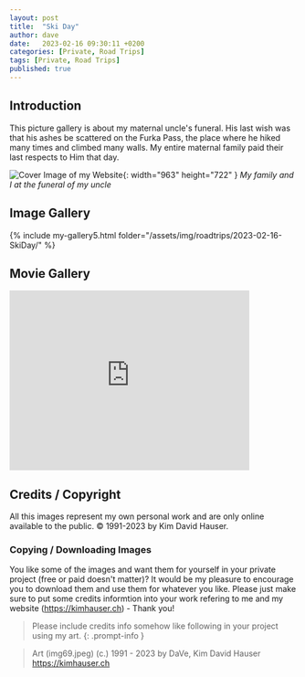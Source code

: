 ```yaml
---
layout: post
title:  "Ski Day"
author: dave
date:   2023-02-16 09:30:11 +0200
categories: [Private, Road Trips]
tags: [Private, Road Trips]
published: true
---
```


## Introduction
This picture gallery is about my maternal uncle's funeral. His last wish was that his ashes be scattered on the Furka Pass, the place where he hiked many times and climbed many walls. My entire maternal family paid their last respects to Him that day.


![Cover Image of my Website](../../assets/img/roadtrips/2023-02-16-SkiDay/20230216_151131.jpg){: width="963" height="722" }
_My family and I at the funeral of my uncle_

## Image Gallery
{% include my-gallery5.html folder="/assets/img/roadtrips/2023-02-16-SkiDay/" %}

## Movie Gallery
<iframe width="420" height="315" src="http://www.youtube.com/embed/dQw4w9WgXcQ" frameborder="0" allowfullscreen></iframe>

## Credits / Copyright
All this images represent my own personal work and are only online available to the public. &copy; 1991-2023 by Kim David Hauser.

### Copying / Downloading Images
You like some of the images and want them for yourself in your private project (free or paid doesn't matter)? It would be my pleasure to encourage you to download them and use them for whatever you like. Please just make sure to put some credits informtion into your work refering to me and my website (<https://kimhauser.ch>) - Thank you!

> Please include credits info somehow like following in your project using my art.
{: .prompt-info }


> Art (img69.jpeg) (c.) 1991 - 2023 by DaVe, Kim David Hauser <https://kimhauser.ch>